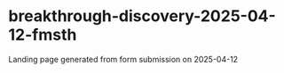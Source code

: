 # breakthrough-discovery-2025-04-12-fmsth
Landing page generated from form submission on 2025-04-12
